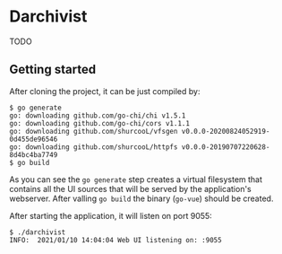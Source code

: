 # Darchivist

TODO

## Getting started

After cloning the project, it can be just compiled by:

```shell
$ go generate
go: downloading github.com/go-chi/chi v1.5.1
go: downloading github.com/go-chi/cors v1.1.1
go: downloading github.com/shurcooL/vfsgen v0.0.0-20200824052919-0d455de96546
go: downloading github.com/shurcooL/httpfs v0.0.0-20190707220628-8d4bc4ba7749
$ go build
```

As you can see the `go generate` step creates a virtual filesystem that contains all the UI sources that will be served by the application's webserver. After valling `go build` the binary (`go-vue`) should be created.

After starting the application, it will listen on port 9055:

```shell
$ ./darchivist
INFO:  2021/01/10 14:04:04 Web UI listening on: :9055
```
